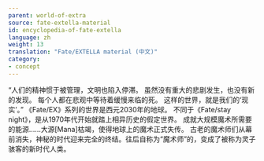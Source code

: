 ```yaml
---
parent: world-of-extra
source: fate-extella-material
id: encyclopedia-of-fate-extella
language: zh
weight: 13
translation: "Fate/EXTELLA material (中文)"
category:
- concept
---
```


“人们的精神惯于被管理，文明也陷入停滞。
虽然没有重大的悲剧发生，也没有新的发现。
每个人都在悲观中等待着缓慢来临的死。
这样的世界，就是我们的‘现实’。”
《Fate/EX》系列的世界是西元2030年的地球。 不同于《Fate/stay night》，是从1970年代开始就踏上相异历史的假定世界。
成就大规模魔术所需要的能源……大源[Mana]枯竭，使得地球上的魔术正式失传。
古老的魔术师们从幕前消失，神秘的时代迎来完全的终结。往后自称为“魔术师”的，变成了被称为灵子骇客的新时代人类。
